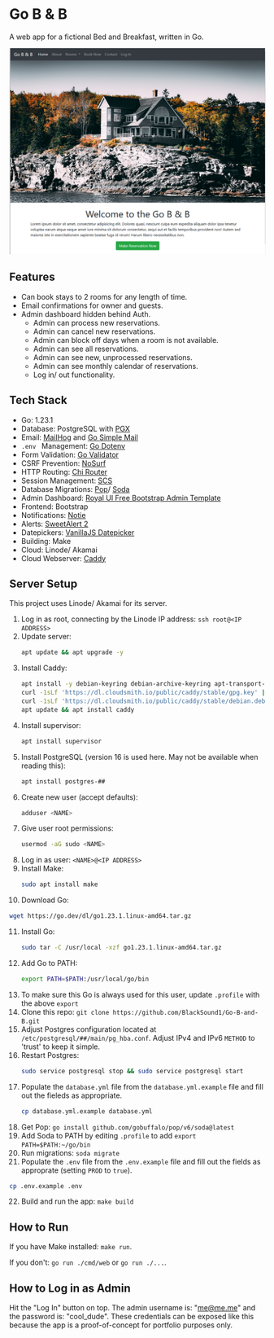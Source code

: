 # Go B & B

A web app for a fictional Bed and Breakfast, written in Go.

![Home Page](images/Home%20Page.png)

## Features

- Can book stays to 2 rooms for any length of time.
- Email confirmations for owner and guests.
- Admin dashboard hidden behind Auth.
  - Admin can process new reservations.
  - Admin can cancel new reservations.
  - Admin can block off days when a room is not available.
  - Admin can see all reservations.
  - Admin can see new, unprocessed reservations.
  - Admin can see monthly calendar of reservations.
  - Log in/ out functionality.

## Tech Stack

- Go: 1.23.1
- Database: PostgreSQL with [PGX](https://github.com/jackc/pgx)
- Email: [MailHog](https://github.com/mailhog/MailHog) and [Go Simple Mail](https://github.com/xhit/go-simple-mail)
- `.env ` Management: [Go Dotenv](https://github.com/joho/godotenv)
- Form Validation: [Go Validator](https://github.com/asaskevich/govalidator)
- CSRF Prevention: [NoSurf](https://github.com/justinas/nosurf)
- HTTP Routing: [Chi Router](https://github.com/go-chi/chi)
- Session Management: [SCS](https://github.com/alexedwards/scs/)
- Database Migrations: [Pop](https://gobuffalo.io/documentation/database/pop/)/ [Soda](https://gobuffalo.io/documentation/database/soda/)
- Admin Dashboard: [Royal UI Free Bootstrap Admin Template](https://github.com/BootstrapDash/RoyalUI-Free-Bootstrap-Admin-Template)
- Frontend: Bootstrap
- Notifications: [Notie](https://github.com/jaredreich/notie)
- Alerts: [SweetAlert 2](https://sweetalert2.github.io/)
- Datepickers: [VanillaJS Datepicker](https://github.com/mymth/vanillajs-datepicker)
- Building: Make
- Cloud: Linode/ Akamai
- Cloud Webserver: [Caddy](https://caddyserver.com/docs/install#debian-ubuntu-raspbian)

## Server Setup

This project uses Linode/ Akamai for its server.

1. Log in as root, connecting by the Linode IP address: `ssh root@<IP ADDRESS>`
2. Update server:
   ```sh
   apt update && apt upgrade -y
   ```
3. Install Caddy:
   ```sh
   apt install -y debian-keyring debian-archive-keyring apt-transport-https curl && \
   curl -1sLf 'https://dl.cloudsmith.io/public/caddy/stable/gpg.key' | sudo gpg --dearmor -o /usr/share/keyrings/caddy-stable-archive-keyring.gpg && \
   curl -1sLf 'https://dl.cloudsmith.io/public/caddy/stable/debian.deb.txt' | sudo tee /etc/apt/sources.list.d/caddy-stable.list && \
   apt update && apt install caddy
   ```
4. Install supervisor:
   ```sh
   apt install supervisor
   ```
5. Install PostgreSQL (version 16 is used here. May not be available when reading this):
   ```sh
   apt install postgres-##
   ```
6. Create new user (accept defaults):
   ```sh
   adduser <NAME>
   ```
7. Give user root permissions:
   ```sh
   usermod -aG sudo <NAME>
   ```
8.  Log in as user: `<NAME>@<IP ADDRESS>`
9. Install Make:
   ```sh
   sudo apt install make
   ```
10. Download Go: 
   ```sh
   wget https://go.dev/dl/go1.23.1.linux-amd64.tar.gz
   ```
11. Install Go: 
    ```sh
    sudo tar -C /usr/local -xzf go1.23.1.linux-amd64.tar.gz
    ```
12. Add Go to PATH:
    ```sh
    export PATH=$PATH:/usr/local/go/bin
    ```
13. To make sure this Go is always used for this user, update `.profile` with the above `export`
14. Clone this repo: `git clone https://github.com/BlackSound1/Go-B-and-B.git`
15. Adjust Postgres configuration located at `/etc/postgresql/##/main/pg_hba.conf`. Adjust IPv4 and IPv6 `METHOD` to 'trust' to keep it simple.
16. Restart Postgres:
    ```sh
    sudo service postgresql stop && sudo service postgresql start
    ```
17. Populate the `database.yml` file from the `database.yml.example` file and fill out the fieleds as appropriate.
    ```sh
    cp database.yml.example database.yml
    ```
18. Get Pop: `go install github.com/gobuffalo/pop/v6/soda@latest`
29. Add Soda to PATH by editing `.profile` to add `export PATH=$PATH:~/go/bin`
20. Run migrations: `soda migrate`
21. Populate the `.env` file from the `.env.example` file and fill out the fields as approprate (setting `PROD` to `true`).
   ```sh
   cp .env.example .env
   ```
22. Build and run the app: `make build`

## How to Run

If you have Make installed: `make run`.

If you don't: `go run ./cmd/web` or `go run ./...`.

## How to Log in as Admin

Hit the "Log In" button on top. The admin username is: "me@me.me" and the password is: "cool_dude".
These credentials can be exposed like this because the app is a proof-of-concept for portfolio purposes only.
